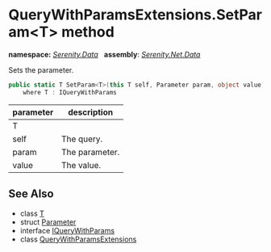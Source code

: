 # QueryWithParamsExtensions.SetParam&lt;T&gt; method
**namespace:** *[Serenity.Data](../../README.md#serenity.data-namespace)*   **assembly**: *[Serenity.Net.Data](../../README.md)*

Sets the parameter.

```csharp
public static T SetParam<T>(this T self, Parameter param, object value)
    where T : IQueryWithParams
```

| parameter | description |
| --- | --- |
| T |  |
| self | The query. |
| param | The parameter. |
| value | The value. |

## See Also

* class [T](../Serenity.Net.Data/../QueryWithParamsExtensions.T.md)
* struct [Parameter](../Parameter.md)
* interface [IQueryWithParams](../IQueryWithParams.md)
* class [QueryWithParamsExtensions](../QueryWithParamsExtensions.md)